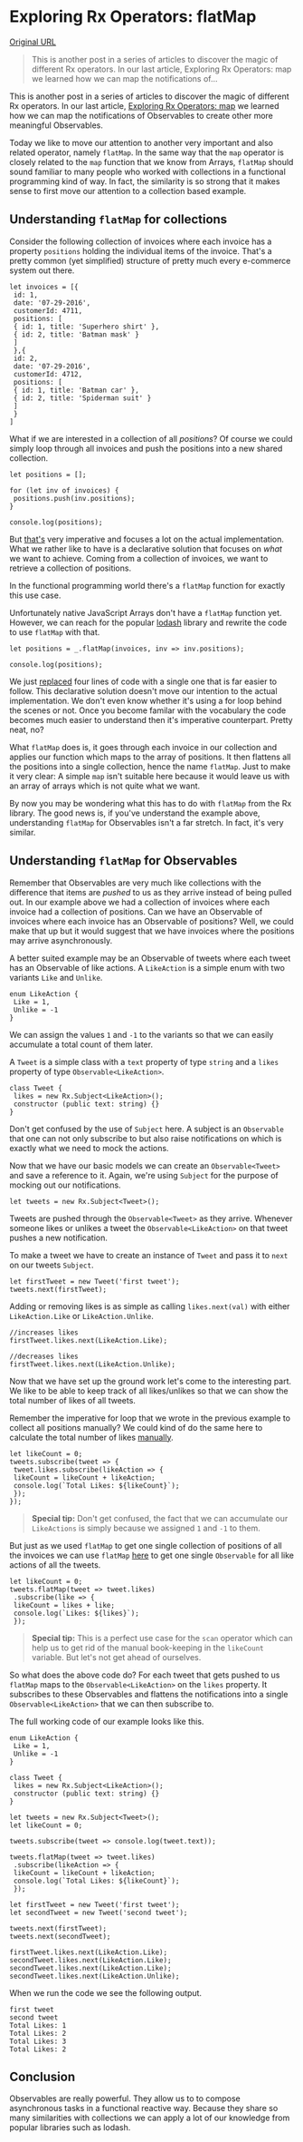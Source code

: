 # Exploring Rx Operators: flatMap

[Original URL](http://blog.thoughtram.io/rx/2016/08/01/exploring-rx-operators-flatmap.html)

> This is another post in a series of articles to discover the magic of different Rx operators. In our last article, Exploring Rx Operators: map we learned how we can map the notifications of...

This is another post in a series of articles to discover the magic of different Rx operators. In our last article, [Exploring Rx Operators: map](http://blog.thoughtram.io/angular/2016/05/16/exploring-rx-operators-map.html) we learned how we can map the notifications of Observables to create other more meaningful Observables.

Today we like to move our attention to another very important and also related operator, namely `flatMap`. In the same way that the `map` operator is closely related to the `map` function that we know from Arrays, `flatMap` should sound familiar to many people who worked with collections in a functional programming kind of way. In fact, the similarity is so strong that it makes sense to first move our attention to a collection based example.

## Understanding `flatMap` for collections

Consider the following collection of invoices where each invoice has a property `positions` holding the individual items of the invoice. That's a pretty common (yet simplified) structure of pretty much every e-commerce system out there.

```
let invoices = [{
 id: 1,
 date: '07-29-2016',
 customerId: 4711,
 positions: [
 { id: 1, title: 'Superhero shirt' },
 { id: 2, title: 'Batman mask' }
 ]
 },{
 id: 2,
 date: '07-29-2016',
 customerId: 4712,
 positions: [
 { id: 1, title: 'Batman car' },
 { id: 2, title: 'Spiderman suit' }
 ]
 }
]
```

What if we are interested in a collection of all _positions_? Of course we could simply loop through all invoices and push the positions into a new shared collection.

```
let positions = [];

for (let inv of invoices) {
 positions.push(inv.positions);
}

console.log(positions);
```

But [that's](http://jsbin.com/ziveloviqa/edit?js,console) very imperative and focuses a lot on the actual implementation. What we rather like to have is a declarative solution that focuses on _what_ we want to achieve. Coming from a collection of invoices, we want to retrieve a collection of positions.

In the functional programming world there's a `flatMap` function for exactly this use case.

Unfortunately native JavaScript Arrays don't have a `flatMap` function yet. However, we can reach for the popular [lodash](http://lodash.com) library and rewrite the code to use `flatMap` with that.

```
let positions = _.flatMap(invoices, inv => inv.positions);

console.log(positions);
```

We just [replaced](http://jsbin.com/cuwowuliru/edit?html,js,console) four lines of code with a single one that is far easier to follow. This declarative solution doesn't move our intention to the actual implementation. We don't even know whether it's using a for loop behind the scenes or not. Once you become familar with the vocabulary the code becomes much easier to understand then it's imperative counterpart. Pretty neat, no?

What `flatMap` does is, it goes through each invoice in our collection and applies our function which maps to the array of positions. It then flattens all the positions into a single collection, hence the name `flatMap`. Just to make it very clear: A simple `map` isn't suitable here because it would leave us with an array of arrays which is not quite what we want.

By now you may be wondering what this has to do with `flatMap` from the Rx library. The good news is, if you've understand the example above, understanding `flatMap` for Observables isn't a far stretch. In fact, it's very similar.

## Understanding `flatMap` for Observables

Remember that Observables are very much like collections with the difference that items are _pushed_ to us as they arrive instead of being pulled out. In our example above we had a collection of invoices where each invoice had a collection of positions. Can we have an Observable of invoices where each invoice has an Observable of positions? Well, we could make that up but it would suggest that we have invoices where the positions may arrive asynchronously.

A better suited example may be an Observable of tweets where each tweet has an Observable of like actions. A `LikeAction` is a simple enum with two variants `Like` and `Unlike`.

```
enum LikeAction {
 Like = 1,
 Unlike = -1
}
```

We can assign the values `1` and `-1` to the variants so that we can easily accumulate a total count of them later.

A `Tweet` is a simple class with a `text` property of type `string` and a `likes` property of type `Observable<LikeAction>`.

```
class Tweet {
 likes = new Rx.Subject<LikeAction>();
 constructor (public text: string) {}
}
```

Don't get confused by the use of `Subject` here. A subject is an `Observable` that one can not only subscribe to but also raise notifications on which is exactly what we need to mock the actions.

Now that we have our basic models we can create an `Observable<Tweet>` and save a reference to it. Again, we're using `Subject` for the purpose of mocking out our notifications.

```
let tweets = new Rx.Subject<Tweet>();
```

Tweets are pushed through the `Observable<Tweet>` as they arrive. Whenever someone likes or unlikes a tweet the `Observable<LikeAction>` on that tweet pushes a new notification.

To make a tweet we have to create an instance of `Tweet` and pass it to `next` on our tweets `Subject`.

```
let firstTweet = new Tweet('first tweet');
tweets.next(firstTweet);
```

Adding or removing likes is as simple as calling `likes.next(val)` with either `LikeAction.Like` or `LikeAction.Unlike`.

```
//increases likes
firstTweet.likes.next(LikeAction.Like);

//decreases likes
firstTweet.likes.next(LikeAction.Unlike);
```

Now that we have set up the ground work let's come to the interesting part. We like to be able to keep track of all likes/unlikes so that we can show the total number of likes of all tweets.

Remember the imperative for loop that we wrote in the previous example to collect all positions manually? We could kind of do the same here to calculate the total number of likes [manually](http://jsbin.com/yoximomuji/1/edit?js,console).

```
let likeCount = 0;
tweets.subscribe(tweet => {
 tweet.likes.subscribe(likeAction => {
 likeCount = likeCount + likeAction;
 console.log(`Total Likes: ${likeCount}`);
 });
});
```

> **Special tip:** Don't get confused, the fact that we can accumulate our `LikeActions` is simply because we assigned `1` and `-1` to them.

But just as we used `flatMap` to get one single collection of positions of all the invoices we can use `flatMap` [here](http://jsbin.com/lupazehuve/1/edit?js,console) to get one single `Observable` for all like actions of all the tweets.

```
let likeCount = 0;
tweets.flatMap(tweet => tweet.likes)
 .subscribe(like => {
 likeCount = likes + like;
 console.log(`Likes: ${likes}`);
 });
```

> **Special tip:** This is a perfect use case for the `scan` operator which can help us to get rid of the manual book-keeping in the `likeCount` variable. But let's not get ahead of ourselves.

So what does the above code do? For each tweet that gets pushed to us `flatMap` maps to the `Observable<LikeAction>` on the `likes` property. It subscribes to these Observables and flattens the notifications into a single `Observable<LikeAction>` that we can then subscribe to.

The full working code of our example looks like this.

```
enum LikeAction {
 Like = 1,
 Unlike = -1
}

class Tweet {
 likes = new Rx.Subject<LikeAction>();
 constructor (public text: string) {}
}

let tweets = new Rx.Subject<Tweet>();
let likeCount = 0;

tweets.subscribe(tweet => console.log(tweet.text));

tweets.flatMap(tweet => tweet.likes)
 .subscribe(likeAction => {
 likeCount = likeCount + likeAction;
 console.log(`Total Likes: ${likeCount}`);
 });

let firstTweet = new Tweet('first tweet');
let secondTweet = new Tweet('second tweet');

tweets.next(firstTweet);
tweets.next(secondTweet);

firstTweet.likes.next(LikeAction.Like);
secondTweet.likes.next(LikeAction.Like);
secondTweet.likes.next(LikeAction.Like);
secondTweet.likes.next(LikeAction.Unlike);
```

When we run the code we see the following output.

```
first tweet
second tweet
Total Likes: 1
Total Likes: 2
Total Likes: 3
Total Likes: 2
```

## Conclusion

Observables are really powerful. They allow us to to compose asynchronous tasks in a functional reactive way. Because they share so many similarities with collections we can apply a lot of our knowledge from popular libraries such as lodash.
